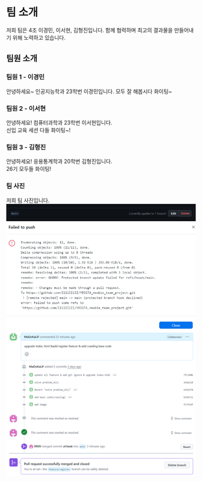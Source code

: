 # 팀 소개

저희 팀은  4조 이경민, 이서현, 김형진입니다. 
함께 협력하며 최고의 결과물을 만들어내기 위해 노력하고 있습니다.

## 팀원 소개

### 팀원 1 - 이경민
안녕하세요~ 인공지능학과 23학번 이경민입니다.
모두 잘 해봅시다 화이팅~

### 팀원 2 - 이서현 
안녕하세요! 컴퓨터과학과 23학번 이서현입니다.  
신입 교육 세션 다들 화이팅~!

### 팀원 3 - 김형진
안녕하세요! 응용통계학과 20학번 김형진입니다.  
26기 모두들 화이팅!

### 팀 사진
저희 팀 사진입니다.
![branch_protection](github/branch_protection.png)
![push_rejected](github/push_rejected.png)
![merged_{MaDoKaLiF}](github/merged_{MaDoKaLiF}.png)

<!-- 
## 어벤져스: 엔드게임 리뷰 크롤러 (Naver 등)
본 프로젝트에서는 **어벤져스: 엔드게임** 리뷰 데이터를 네이버, GG,GG에서 크롤링하여 수집하였습니다.  
---

### 프로젝트 개요

- **수집 대상**: 네이버, GG,GG
- **네이버 링크**: [네이버 검색](https://search.naver.com/search.naver?where=nexearch&sm=tab_etc&mra=bkEw&pkid=68&os=2464226&qvt=0&query=%EC%96%B4%EB%B2%A4%EC%A0%B8%EC%8A%A4%3A%20%EC%97%94%EB%93%9C%EA%B2%8C%EC%9E%84%20%ED%8F%89%EC%A0%90)
- **크롤링 규모**: 네이버 총 N건, GG 총 M건, GG 총 M건의 리뷰

---

### 데이터 구조
#### 네이버
크롤링을 통해 네이버에서 수집된 데이터는 아래 3개의 컬럼으로 구성되어 있습니다.

| Column | 예시                                     | 설명                                       |
|:------:|:---------------------------------------:|:------------------------------------------:|
| `date`   | `2020.01.01. 14:32`                    | 리뷰 작성일자 및 시간                      |
| `rating` | `"별점(10점 만점 중) 8점"`              | 10점 만점 기준으로 표시된 평점             |
| `review` | `영화가 정말 재밌었습니다! 다시 보고 싶네요.` | 실제 사용자 리뷰 내용                      |

---

### 크롤링 코드 실행 방법

#### 모든 사이트 크롤링

아래 명령어를 통해 **모든 사이트**에 대해 리뷰 데이터를 일괄 수집 및 저장할 수 있습니다.

```bash
python main.py -o {output directory} --all
```
#### 네이버
```bash
python main.py -o C:\Users\PC\onedrive(yonsei)\문서\GitHub\YBIGTA_newbie_team_project\database -c naver
``` -->